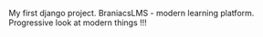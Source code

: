 My first django project. 
BraniacsLMS - modern learning platform.
Progressive look at modern things !!!
